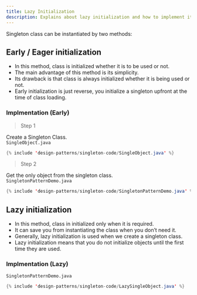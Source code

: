 ```yaml
---
title: Lazy Initialization
description: Explains about lazy initialization and how to implement it in your code. Also, difference with early initialization.
---
```

Singleton class can be instantiated by two methods:

## Early / Eager initialization
- In this method, class is initialized whether it is to be used or not. 
- The main advantage of this method is its simplicity. 
- Its drawback is that class is always initialized whether it is being used or not.
- Early initialization is just reverse, you initialize a singleton upfront at the time of class loading.

### Implmentation (Early)
> Step 1

Create a Singleton Class.  
`SingleObject.java`
```java
{% include 'design-patterns/singleton-code/SingleObject.java' %}
```

> Step 2

Get the only object from the singleton class.  
`SingletonPatternDemo.java`
```java
{% include 'design-patterns/singleton-code/SingletonPatternDemo.java' %}
```

## Lazy initialization
- In this method, class in initialized only when it is required. 
- It can save you from instantiating the class when you don’t need it. 
- Generally, lazy initialization is used when we create a singleton class.
- Lazy initialization means that you do not initialize objects until the first time they are used.

### Implmentation (Lazy)

`SingletonPatternDemo.java`
```java
{% include 'design-patterns/singleton-code/LazySingleObject.java' %}
```








